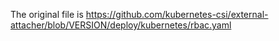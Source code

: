 The original file is https://github.com/kubernetes-csi/external-attacher/blob/VERSION/deploy/kubernetes/rbac.yaml
